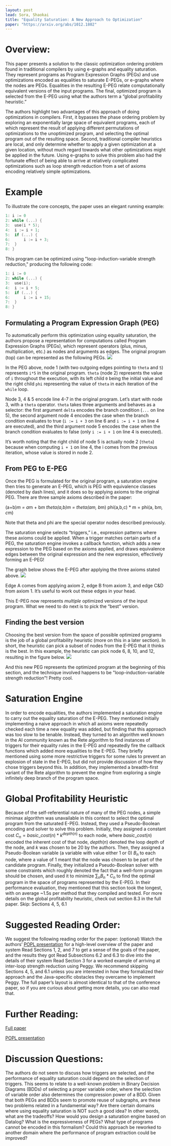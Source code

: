 ```yaml
---
layout: post
lead: Sora, Shaokai
title: "Equality Saturation: A New Approach to Optimization"
paper: "https://arxiv.org/abs/1012.1802"
---
```

# Overview:
This paper presents a solution to the classic optimization ordering problem found in traditional compilers by using e-graphs and equality saturation. They represent programs as Program Expression Graphs (PEGs) and use optimizations encoded as equalities to saturate E-PEGs, or e-graphs where the nodes are PEGs. Equalities in the resulting E-PEG relate computationally equivalent versions of the input programs. The final, optimized program is selected from the E-PEG using what the authors term a “global profitability heuristic.”

The authors highlight two advantages of this approach of doing optimizations in compilers. First, it bypasses the phase ordering problem by exploring an exponentially large space of equivalent programs, each of which represent the result of applying different permutations of optimizations to the unoptimized program, and selecting the optimal program out of the resulting space. Second, traditional compiler heuristics are local, and only determine whether to apply a given optimization at a given location, without much regard towards what other optimizations might be applied in the future. Using e-graphs to solve this problem also had the fortunate effect of being able to arrive at relatively complicated optimizations such as loop strength reduction from a set of axioms encoding relatively simple optimizations.

# Example
To illustrate the core concepts, the paper uses an elegant running example:
```C
1: i := 0
2: while (...) {
3: 	use(i * 5);
4: 	i := i + 1;
5: 	if (...) {
6: 		i := i + 3;
7: 	}
8: }
```
This program can be optimized using "loop-induction-variable strength reduction," producing the following code:
```C
1: i := 0
2: while (...) {
3: 	use(i);
4:	i := i + 5;
5:	if (...) {
6:		i := i + 15;
7:	}
8: }
```
## Formulating a Program Expression Graph (PEG)

To automatically perform this optimization using equality saturation, the authors propose a representation for computations called Program Expression Graphs (PEGs), which represent operators (plus, minus, multiplication, etc.) as nodes and arguments as edges. The original program (top) can be represented as the following PEGs.
![](eqsat-paper-imgs/a.png)

In the PEG above, node 1 (with two outgoing edges pointing to `theta` and `5`) represents `i*5` in the original program. `theta` (node 2) represents the value of `i` throughout the execution, with its left child `0` being the initial value and the right child `phi` representing the value of `theta` in each iteration of the `while` loop. 

Node 3, 4 & 5 encode line 4-7 in the original program. Let’s start with node 3, with a `theta` operator. `theta` takes three arguments and behaves as a selector: the first argument `delta` encodes the branch condition (`...` on line 5), the second argument node 4 encodes the case when the branch condition evaluates to true (`i := i + 3` on line 6 and `i := i + 1` on line 4 are executed), and the third argument node 5 encodes the case when the branch condition evaluates to false (only `i := i + 1` on line 4 is executed). 

It’s worth noting that the right child of node 5 is actually node 2 (`theta`) because when computing `i + 1` on line 4, the i comes from the previous iteration, whose value is stored in node 2.

## From PEG to E-PEG

Once the PEG is formulated for the original program, a saturation engine then tries to generate an E-PEG, which is PEG with equivalence classes (denoted by dash lines), and it does so by applying axioms to the original PEG. There are three sample axioms described in the paper:

(a+b)*m = a*m + b*m
theta(a,b)*m = theta(a*m, b*m)
phi(a,b,c) * m = phi(a, b*m, c*m)

Note that theta and phi are the special operator nodes described previously.

The saturation engine selects “triggers,” i.e., expression patterns where these axioms could be applied. When a trigger matches certain parts of a PEG, the saturation engine invokes a callback function, which adds a new expression to the PEG based on the axioms applied, and draws equivalence edges between the original expression and the new expression, effectively forming an E-PEG!

The graph below shows the E-PEG after applying the three axioms stated above.
![](eqsat-paper-imgs/b.png)

Edge A comes from applying axiom 2, edge B from axiom 3, and edge C&D from axiom 1. It’s useful to work out these edges in your head.

This E-PEG now represents *multiple* optimized versions of the input program. What we need to do next is to pick the “best” version.

## Finding the best version

Choosing the best version from the space of possible optimized programs is the job of a global profitability heuristic (more on this in a later section). In short, the heuristic can pick a subset of nodes from the E-PEG that it thinks is the best. In this example, the heuristic can pick node 6, 8, 10, and 12, resulting in the figure below.
![](eqsat-paper-imgs/c.png)

And this new PEG represents the optimized program at the beginning of this section, and the technique involved happens to be "loop-induction-variable strength reduction"! Pretty cool.
# Saturation Engine
In order to encode equalities, the authors implemented a saturation engine to carry out the equality saturation of the E-PEG. They mentioned initially implementing a naive approach in which all axioms were repeatedly checked each time a new equality was added, but finding that this approach was too slow to be tenable. Instead, they turned to an algorithm well known in the AI community known as the Rete algorithm to find instances of triggers for their equality rules in the E-PEG and repeatedly fire the callback functions which added more equalities to the E-PEG. They briefly mentioned using some more restrictive triggers for some rules to prevent an explosion of state in the E-PEG, but did not provide discussion of how they chose triggers beyond this. In addition, they implemented a breadth-first variant of the Rete algorithm to prevent the engine from exploring a single infinitely deep branch of the program space.
# Global Profitability Heuristic
Because of the self-referential nature of many of the PEG nodes, a simple minimax algorithm was unavailable in this context to select the optimal program from the saturated E-PEG. Instead, they used a Pseudo-Boolean encoding and solver to solve this problem. Initially, they assigned a constant cost $C_n = basic\_cost(n) * k^{depth(n)}$ to each node, where $basic\_cost(n)$ encoded the inherent cost of that node, $depth(n)$ denoted the loop depth of the node, and $k$ was chosen to be 20 by the authors. Then, they assigned a Pseudo-Boolean variable (a variable with value either 1 or 0) $B_n$ to each node, where a value of 1 meant that the node was chosen to be part of the candidate program. Finally, they initialized a Pseudo-Boolean solver with some constraints which roughly denoted the fact that a well-form program should be chosen, and used it to minimize $\sum_n B_n * C_n$ to find the optimal program in the space of programs represented by the E-PEG. In their performance evaluation, they mentioned that this section took the longest, with on average ~1.5s per method that they compiled and tested. For more details on the global profitability heuristic, check out section 8.3 in the full paper.
Skip:
Sections 4, 5, 6.1

# Suggested Reading Order:
We suggest the following reading order for the paper:
(optional) Watch the authors’ [POPL presentation](https://www.youtube.com/watch?v=hL2MARuBCzw) for a high-level overview of the paper and system
Read Sections 1, 2, and 7 to get a sense of the goals of the paper, and the results they got
Read Subsections 6.2 and 6.3 to dive into the details of their system
Read Section 3 for a worked example of arriving at inter-loop strength reduction using Peggy.
We recommend skipping Sections 4, 5, and 6.1 unless you are interested in how they formalized their approach and the Java-specific obstacles they overcame to implement Peggy.
The full paper’s layout is almost identical to that of the conference paper, so if you are curious about getting more details, you can also read that. 
# Further Reading:
[Full paper](https://arxiv.org/pdf/1012.1802.pdf)

[POPL presentation](https://www.youtube.com/watch?v=hL2MARuBCzw)
# Discussion Questions:
The authors do not seem to discuss how triggers are selected, and the performance of equality saturation could depend on the selection of triggers. This seems to relate to a well-known problem in Binary Decision Diagrams (BDDs) of selecting a proper variable order, where the selection of variable order also determines the compression power of a BDD. Given that both PEGs and BDDs seem to promote reuse of subgraphs, are these two problems related in a fundamental way?
Are there certain domains where using equality saturation is NOT such a good idea? In other words, what are the tradeoffs?
How would you design a saturation engine based on Datalog?
What is the expressiveness of PEGs? What type of programs cannot be encoded in this formalism?
Could this approach be reworked to another domain where the performance of program extraction could be improved?
